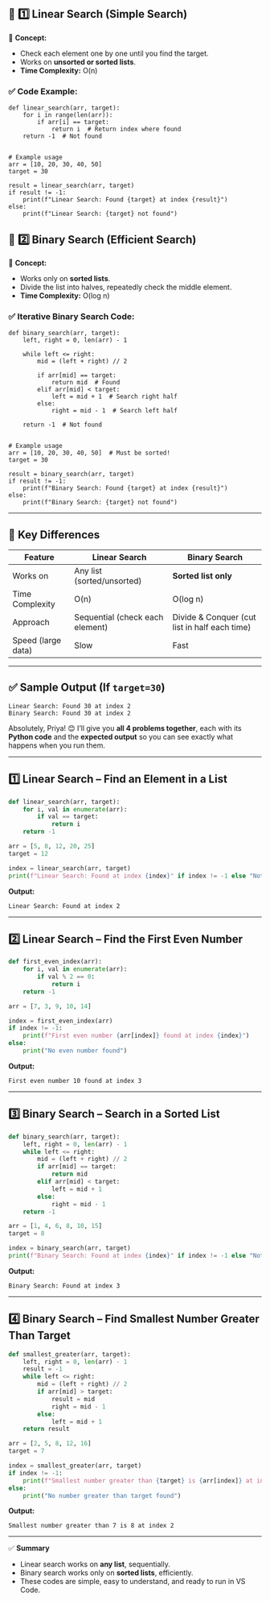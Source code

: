 
## 🔎 1️⃣ Linear Search (Simple Search)

📌 **Concept:**

* Check each element one by one until you find the target.
* Works on **unsorted or sorted lists**.
* **Time Complexity:** O(n)

### ✅ Code Example:

```
def linear_search(arr, target):
    for i in range(len(arr)):
        if arr[i] == target:
            return i  # Return index where found
    return -1  # Not found


# Example usage
arr = [10, 20, 30, 40, 50]
target = 30

result = linear_search(arr, target)
if result != -1:
    print(f"Linear Search: Found {target} at index {result}")
else:
    print(f"Linear Search: {target} not found")
```

## 🔎 2️⃣ Binary Search (Efficient Search)

📌 **Concept:**

* Works only on **sorted lists**.
* Divide the list into halves, repeatedly check the middle element.
* **Time Complexity:** O(log n)

### ✅ Iterative Binary Search Code:

```
def binary_search(arr, target):
    left, right = 0, len(arr) - 1

    while left <= right:
        mid = (left + right) // 2

        if arr[mid] == target:
            return mid  # Found
        elif arr[mid] < target:
            left = mid + 1  # Search right half
        else:
            right = mid - 1  # Search left half

    return -1  # Not found


# Example usage
arr = [10, 20, 30, 40, 50]  # Must be sorted!
target = 30

result = binary_search(arr, target)
if result != -1:
    print(f"Binary Search: Found {target} at index {result}")
else:
    print(f"Binary Search: {target} not found")
```

---

## 🔑 Key Differences

| Feature            | Linear Search                   | Binary Search                                 |
| ------------------ | ------------------------------- | --------------------------------------------- |
| Works on           | Any list (sorted/unsorted)      | **Sorted list only**                          |
| Time Complexity    | O(n)                            | O(log n)                                      |
| Approach           | Sequential (check each element) | Divide & Conquer (cut list in half each time) |
| Speed (large data) | Slow                            | Fast                                          |

---

## ✅ Sample Output (If `target=30`)

```
Linear Search: Found 30 at index 2
Binary Search: Found 30 at index 2
```

Absolutely, Priya! 😊 I’ll give you **all 4 problems together**, each with its **Python code** and the **expected output** so you can see exactly what happens when you run them.

---

## **1️⃣ Linear Search – Find an Element in a List**

```python
def linear_search(arr, target):
    for i, val in enumerate(arr):
        if val == target:
            return i
    return -1

arr = [5, 8, 12, 20, 25]
target = 12

index = linear_search(arr, target)
print(f"Linear Search: Found at index {index}" if index != -1 else "Not found")
```

**Output:**

```
Linear Search: Found at index 2
```

---

## **2️⃣ Linear Search – Find the First Even Number**

```python
def first_even_index(arr):
    for i, val in enumerate(arr):
        if val % 2 == 0:
            return i
    return -1

arr = [7, 3, 9, 10, 14]

index = first_even_index(arr)
if index != -1:
    print(f"First even number {arr[index]} found at index {index}")
else:
    print("No even number found")
```

**Output:**

```
First even number 10 found at index 3
```

---

## **3️⃣ Binary Search – Search in a Sorted List**

```python
def binary_search(arr, target):
    left, right = 0, len(arr) - 1
    while left <= right:
        mid = (left + right) // 2
        if arr[mid] == target:
            return mid
        elif arr[mid] < target:
            left = mid + 1
        else:
            right = mid - 1
    return -1

arr = [1, 4, 6, 8, 10, 15]
target = 8

index = binary_search(arr, target)
print(f"Binary Search: Found at index {index}" if index != -1 else "Not found")
```

**Output:**

```
Binary Search: Found at index 3
```

---

## **4️⃣ Binary Search – Find Smallest Number Greater Than Target**

```python
def smallest_greater(arr, target):
    left, right = 0, len(arr) - 1
    result = -1
    while left <= right:
        mid = (left + right) // 2
        if arr[mid] > target:
            result = mid
            right = mid - 1
        else:
            left = mid + 1
    return result

arr = [2, 5, 8, 12, 16]
target = 7

index = smallest_greater(arr, target)
if index != -1:
    print(f"Smallest number greater than {target} is {arr[index]} at index {index}")
else:
    print("No number greater than target found")
```

**Output:**

```
Smallest number greater than 7 is 8 at index 2
```

---

✅ **Summary**

* Linear search works on **any list**, sequentially.
* Binary search works only on **sorted lists**, efficiently.
* These codes are simple, easy to understand, and ready to run in VS Code.
